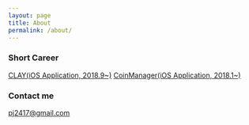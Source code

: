 ```yaml
---
layout: page
title: About
permalink: /about/
---
```


### Short Career

[CLAY(iOS Application, 2018.9~)](https://clay.one)
[CoinManager(iOS Application, 2018.1~)](https://coinmanager.io)

### Contact me

[pj2417@gmail.com](mailto:pj2417@gmail.com)